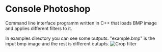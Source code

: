 # Console Photoshop

Command line interface programm written in C++ that loads BMP image and applies different filters to it.


In examples directory you can see some outputs. "example.bmp" is the input bmp image and the rest is different outupts. 
![Crop filter](examples/Crop.bmp)



